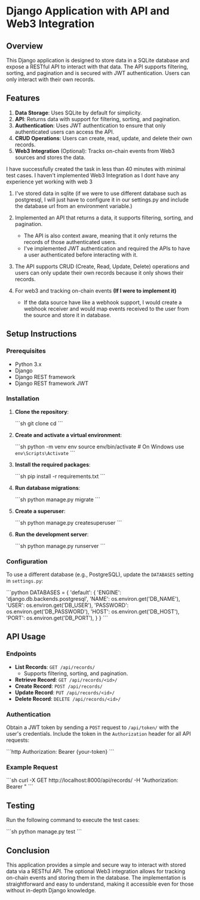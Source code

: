 
# Django Application with API and Web3 Integration

## Overview

This Django application is designed to store data in a SQLite database and expose a RESTful API to interact with that data. The API supports filtering, sorting, and pagination and is secured with JWT authentication. Users can only interact with their own records.

## Features

1. **Data Storage**: Uses SQLite by default for simplicity.
2. **API**: Returns data with support for filtering, sorting, and pagination.
3. **Authentication**: Uses JWT authentication to ensure that only authenticated users can access the API.
4. **CRUD Operations**: Users can create, read, update, and delete their own records.
5. **Web3 Integration** (Optional): Tracks on-chain events from Web3 sources and stores the data.


I have successfully created the task in less than 40 minutes with minimal test cases. I haven't implemented Web3 Integration as I dont have any experience yet working with web 3

1. I've stored data in sqlite (if we were to use different database such as postgresql, I will just have to configure it in our settings.py and include the database url from an environment variable.)

2. Implemented an API that returns a data, it supports filtering, sorting, and pagination.
    - The API is also context aware, meaning that it only returns the records of those authenticated users.
    - I've implemented JWT authentication and required the APIs to have a user authenticated before interacting with it.

3. The API supports CRUD (Create, Read, Update, Delete) operations and users can only update their own records because it only shows their records.

4. For web3 and tracking on-chain events **(If I were to implement it)**
    - If the data source have like a webhook support, I would create a webhook receiver and would map events received to the user from the source and store it in database.
## Setup Instructions

### Prerequisites

- Python 3.x
- Django
- Django REST framework
- Django REST framework JWT

### Installation

1. **Clone the repository**:

   \`\`\`sh
   git clone <repository-url>
   cd <repository-directory>
   \`\`\`

2. **Create and activate a virtual environment**:

   \`\`\`sh
   python -m venv env
   source env/bin/activate   # On Windows use `env\Scripts\Activate`
   \`\`\`

3. **Install the required packages**:

   \`\`\`sh
   pip install -r requirements.txt
   \`\`\`

4. **Run database migrations**:

   \`\`\`sh
   python manage.py migrate
   \`\`\`

5. **Create a superuser**:

   \`\`\`sh
   python manage.py createsuperuser
   \`\`\`

6. **Run the development server**:

   \`\`\`sh
   python manage.py runserver
   \`\`\`

### Configuration

To use a different database (e.g., PostgreSQL), update the `DATABASES` setting in `settings.py`:

\`\`\`python
DATABASES = {
    'default': {
        'ENGINE': 'django.db.backends.postgresql',
        'NAME': os.environ.get('DB_NAME'),
        'USER': os.environ.get('DB_USER'),
        'PASSWORD': os.environ.get('DB_PASSWORD'),
        'HOST': os.environ.get('DB_HOST'),
        'PORT': os.environ.get('DB_PORT'),
    }
}
\`\`\`

## API Usage

### Endpoints

- **List Records**: `GET /api/records/`
  - Supports filtering, sorting, and pagination.
- **Retrieve Record**: `GET /api/records/<id>/`
- **Create Record**: `POST /api/records/`
- **Update Record**: `PUT /api/records/<id>/`
- **Delete Record**: `DELETE /api/records/<id>/`

### Authentication

Obtain a JWT token by sending a `POST` request to `/api/token/` with the user's credentials. Include the token in the `Authorization` header for all API requests:

\`\`\`http
Authorization: Bearer {your-token}
\`\`\`

### Example Request

\`\`\`sh
curl -X GET http://localhost:8000/api/records/ -H "Authorization: Bearer <your-token>"
\`\`\`

## Testing

Run the following command to execute the test cases:

\`\`\`sh
python manage.py test
\`\`\`

## Conclusion

This application provides a simple and secure way to interact with stored data via a RESTful API. The optional Web3 integration allows for tracking on-chain events and storing them in the database. The implementation is straightforward and easy to understand, making it accessible even for those without in-depth Django knowledge.
